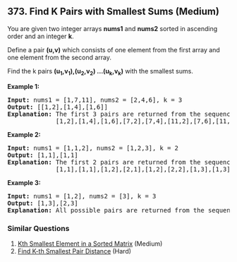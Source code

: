 <!--|This file generated by command(leetcode description); DO NOT EDIT.    |-->
<!--+----------------------------------------------------------------------+-->
<!--|@author    Openset <openset.wang@gmail.com>                           |-->
<!--|@link      https://github.com/openset                                 |-->
<!--|@home      https://github.com/openset/leetcode                        |-->
<!--+----------------------------------------------------------------------+-->

## 373. Find K Pairs with Smallest Sums (Medium)

<p>You are given two integer arrays <b>nums1</b> and <b>nums2</b> sorted in ascending order and an integer <b>k</b>.</p>

<p>Define a pair <b>(u,v)</b> which consists of one element from the first array and one element from the second array.</p>

<p>Find the k pairs <b>(u<sub>1</sub>,v<sub>1</sub>),(u<sub>2</sub>,v<sub>2</sub>) ...(u<sub>k</sub>,v<sub>k</sub>)</b> with the smallest sums.</p>

<p><strong>Example 1:</strong></p>

<pre>
<strong>Input: </strong>nums1 = <span id="example-input-1-1">[1,7,11]</span>, nums2 = <span id="example-input-1-2">[2,4,6]</span>, k = <span id="example-input-1-3">3</span>
<strong>Output: </strong><span id="example-output-1">[[1,2],[1,4],[1,6]] 
<strong>Explanation: </strong></span>The first 3 pairs are returned from the sequence: 
&nbsp;            [1,2],[1,4],[1,6],[7,2],[7,4],[11,2],[7,6],[11,4],[11,6]</pre>

<p><strong>Example 2:</strong></p>

<pre>
<strong>Input: </strong>nums1 = [1,1,2], nums2 = [1,2,3], k = 2
<strong>Output: </strong>[1,1],[1,1]<span>
<strong>Explanation: </strong></span>The first 2 pairs are returned from the sequence: 
&nbsp;            [1,1],[1,1],[1,2],[2,1],[1,2],[2,2],[1,3],[1,3],[2,3]</pre>

<p><strong>Example 3:</strong></p>

<pre>
<strong>Input: </strong>nums1 = [1,2], nums2 = [3], k = 3
<strong>Output: </strong>[1,3],[2,3]<span>
<strong>Explanation: </strong></span>All possible pairs are returned from the sequence: [1,3],[2,3]
</pre>

### Similar Questions
  1. [Kth Smallest Element in a Sorted Matrix](https://github.com/openset/leetcode/tree/master/solution/kth-smallest-element-in-a-sorted-matrix) (Medium)
  1. [Find K-th Smallest Pair Distance](https://github.com/openset/leetcode/tree/master/solution/find-k-th-smallest-pair-distance) (Hard)
